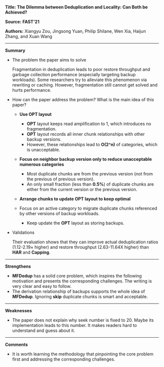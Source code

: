**Title:** **The Dilemma between Deduplication and Locality: Can Both be Achieved?**

**Source:** **FAST'21**

**Authors:** Xiangyu Zou, Jingsong Yuan, Philip Shilane, Wen Xia, Haijun Zhang, and Xuan Wang

---

**Summary**

- The problem the paper aims to solve

  Fragmentation in deduplication leads to poor restore throughput and garbage collection performance (especially targeting backup workloads). Some researchers try to alleviate this phenomenon via rewriting or caching. However, fragmentation still cannot get solved and hurts performance.

- How can the paper address the problem? What is the main idea of this paper?

  - **Use OPT layout**
    - **OPT** layout keeps read amplification to 1, which introduces no fragmentation.
    - **OPT** layout records all inner chunk relationships with other backup versions.
    - However, these relationships lead to **O(2^n)** of categories, which is unacceptable.

  - **Focus on neighbor backup version only to reduce unacceptable numerous categories**
    - Most duplicate chunks are from the previous version (not from the previous of previous version).
    - An only small fraction (less than **0.5%**) of duplicate chunks are either from the current version or the previous version.

  - **Arrange chunks to update OPT layout to keep optimal**
  - Focus on an active category to migrate duplicate chunks referenced by other versions of backup workloads.
    - Keep update the **OPT** layout as storing backups.

- Validations

  Their evaluation shows that they can improve actual deduplication ratios (1.12-2.19× higher) and restore throughput (2.63-11.64X higher) than **HAR** and **Capping**.
  

---

**Strengthens**  

- **MFDedup** has a solid core problem, which inspires the following motivation and presents the corresponding challenges. The writing is very clear and easy to follow.
- The derivation relationship of backups supports the whole idea of **MFDedup**. Ignoring **skip** duplicate chunks is smart and acceptable.

---

**Weaknesses**  

- The paper does not explain why seek number is fixed to 20. Maybe its implementation leads to this number. It makes readers hard to understand and guess about it.

---

**Comments**  

- It is worth learning the methodology that pinpointing the core problem first and addressing the corresponding challenges.

